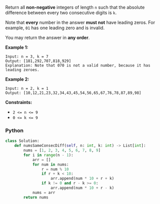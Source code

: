Return all  **non-negative**  integers of length  `n`  such that the absolute difference between every two consecutive digits is  `k`.

Note that  **every**  number in the answer  **must not**  have leading zeros. For example,  `01`  has one leading zero and is invalid.

You may return the answer in  **any order**.

**Example 1:**
```
Input: n = 3, k = 7
Output: [181,292,707,818,929]
Explanation: Note that 070 is not a valid number, because it has leading zeroes.
```

**Example 2:**
```
Input: n = 2, k = 1
Output: [10,12,21,23,32,34,43,45,54,56,65,67,76,78,87,89,98]
```

**Constraints:**

-   `2 <= n <= 9`
-   `0 <= k <= 9`


### Python
```python
class Solution:
    def numsSameConsecDiff(self, n: int, k: int) -> List[int]:
        nums = [1, 2, 3, 4, 5, 6, 7, 8, 9]
        for i in range(n - 1):
            arr = []
            for num in nums:
                r = num % 10
                if r + k < 10:
                    arr.append(num * 10 + r + k)
                if k != 0 and r - k >= 0:
                    arr.append(num * 10 + r - k)
            nums = arr
        return nums
```